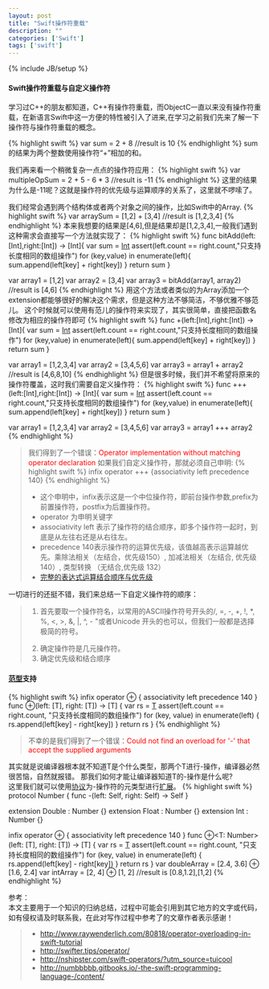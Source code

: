 ```yaml
---
layout: post
title: "Swift操作符重载"
description: ""
categories: ['Swift']
tags: ['swift']
---
```

{% include JB/setup %}
#### Swift操作符重载与自定义操作符
学习过C++的朋友都知道，C++有操作符重载，而ObjectC一直以来没有操作符重载，在新语言Swift中这一方便的特性被引入了进来,在学习之前我们先来了解一下操作符与操作符重载的概念。
<!--more-->
{% highlight swift %}
var sum = 2 + 8
//result is 10
{% endhighlight %}
sum的结果为两个整数使用操作符“+”相加的和。

我们再来看一个稍微复杂一点点的操作符应用：
{% highlight swift %}
var multipleOpSum = 2 + 5 - 6 * 3
//result is -11
{% endhighlight %}
这里的结果为什么是-11呢？这就是操作符的优先级与运算顺序的关系了，这里就不啰嗦了。

我们经常会遇到两个结构体或者两个对象之间的操作，比如Swift中的Array.
{% highlight swift %}
var arraySum = [1,2] + [3,4]
//result is [1,2,3,4]
{% endhighlight %}
本来我想要的结果是[4,6],但是结果却是[1,2,3,4],一般我们遇到这种需求会直接写一个方法就实现了：
{% highlight swift %}
func bitAdd(left:[Int],right:[Int]) -> [Int]{
    var sum = [Int]()
    assert(left.count == right.count,"只支持长度相同的数组操作")
    for (key,value) in enumerate(left){
        sum.append(left[key] + right[key])
    }
    return sum
}

var array1 = [1,2]
var array2 = [3,4]
var array3 = bitAdd(array1, array2)
//result is [4,6]
{% endhighlight %}
用这个方法或者类似的为Array添加一个extension都能够很好的解决这个需求，但是这种方法不够简洁，不够优雅不够范儿。
这个时候就可以使用有范儿的操作符来实现了，其实很简单，直接把函数名修改为相应的操作符即可
{% highlight swift %}
func +(left:[Int],right:[Int]) -> [Int]{
    var sum = [Int]()
    assert(left.count == right.count,"只支持长度相同的数组操作")
    for (key,value) in enumerate(left){
        sum.append(left[key] + right[key])
    }
    return sum
}

var array1 = [1,2,3,4]
var array2 = [3,4,5,6]
var array3 = array1 + array2
//result is [4,6,8,10]
{% endhighlight %}
但是很多时候，我们并不希望将原来的操作符覆盖，这时我们需要自定义操作符：
{% highlight swift %}
func +++ (left:[Int],right:[Int]) -> [Int]{
    var sum = [Int]()
    assert(left.count == right.count,"只支持长度相同的数组操作")
    for (key,value) in enumerate(left){
        sum.append(left[key] + right[key])
    }
    return sum
}

var array1 = [1,2,3,4]
var array2 = [3,4,5,6]
var array3 = array1 +++ array2
{% endhighlight %}
> 我们得到了一个错误：<span style="color: red;">Operator implementation without matching operator declaration</span>
如果我们自定义操作符，那就必须自己申明:
{% highlight swift %}
infix operator +++ {associativity left precedence 140}
{% endhighlight %}
> * 这个申明中，infix表示这是一个中位操作符，即前台操作参数,prefix为前置操作符，postfix为后置操作符。  
> * operator 为申明关键字  
> * associativity left 表示了操作符的结合顺序，即多个操作符一起时，到底是从左往右还是从右往左。  
> * precedence 140表示操作符的运算优先级，该值越高表示运算越优先。乘除法相关（左结合，优先级150）, 加减法相关（左结合, 优先级140）, 类型转换   （无结合,优先级 132）  
> * [完整的表达式运算结合顺序与优先级](http://numbbbbb.gitbooks.io/-the-swift-programming-language-/content/chapter3/04_Expressions.html)  
  
 一切进行的还挺不错，我们来总结一下自定义操作符的顺序：

 > 1. <p>首先要取一个操作符名，以常用的ASCII操作符号开头的/, =, -, +, !, *, %, <, >, &, |, ^, - "或者Unicode   开头的也可以，但我们一般都是选择极简的符号。 </p>
> 2. 确定操作符是几元操作符。  
> 3. 确定优先级和结合顺序

#### [范型](http://numbbbbb.gitbooks.io/-the-swift-programming-language-/content/chapter2/22_Generics.html)支持
{% highlight swift %}
infix operator ⊕ { associativity left precedence 140 }
func ⊕<T>(left: [T], right: [T]) -> [T] {
    var rs = [T]()
    assert(left.count == right.count, "只支持长度相同的数组操作")
    for (key, value) in enumerate(left) {
        rs.append(left[key] - right[key])
    }
    return rs
}
{% endhighlight %}
> 不幸的是我们得到了一个错误：<span style="color: red;">Could not find an overload for '-' that accept the supplied arguments</span>  

其实就是说编译器根本就不知道T是个什么类型，那两个T进行-操作，编译器必然很苦恼，自然就报错。
那我们如何才能让编译器知道T的-操作是什么呢?  
这里我们就可以使用[协议](http://numbbbbb.gitbooks.io/-the-swift-programming-language-/content/chapter2/21_Protocols.html)为-操作符的元类型进行[扩展](http://numbbbbb.gitbooks.io/-the-swift-programming-language-/content/chapter2/20_Extensions.html)。
{% highlight swift %}
protocol Number {
    func -(left: Self, right: Self) -> Self
}

extension Double : Number {}
extension Float  : Number {}
extension Int    : Number {}

infix operator ⊕ { associativity left precedence 140 }
func ⊕<T: Number>(left: [T], right: [T]) -> [T] {
    var rs = [T]()
    assert(left.count == right.count, "只支持长度相同的数组操作")
    for (key, value) in enumerate(left) {
        rs.append(left[key] - right[key])
    }
    return rs
}
var doubleArray = [2.4, 3.6] ⊕ [1.6, 2.4]
var intArray = [2, 4] ⊕ [1, 2]
//result is [0.8,1.2],[1,2]
{% endhighlight %}  
    
  
  



参考：  
本文主要用于一个知识的归纳总结，过程中可能会引用到其它地方的文字或代码，如有侵权请及时联系我，在此对写作过程中参考了的文章作者表示感谢！ 

> * http://www.raywenderlich.com/80818/operator-overloading-in-swift-tutorial
> * http://swifter.tips/operator/
> * http://nshipster.com/swift-operators/?utm_source=tuicool
> * http://numbbbbb.gitbooks.io/-the-swift-programming-language-/content/



